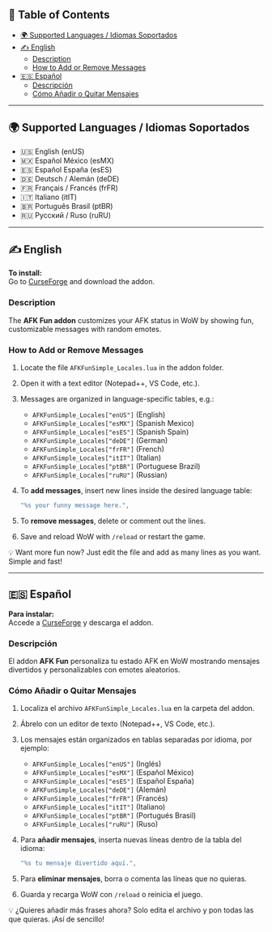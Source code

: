 ## 📑 Table of Contents
- [🌍 Supported Languages / Idiomas Soportados](#-supported-languages--idiomas-soportados)
- [✍️ English](#️-english)
  - [Description](#description)
  - [How to Add or Remove Messages](#how-to-add-or-remove-messages)
- [🇪🇸 Español](#-español)
  - [Descripción](#descripción)
  - [Cómo Añadir o Quitar Mensajes](#cómo-añadir-o-quitar-mensajes)

---

## 🌍 Supported Languages / Idiomas Soportados
- 🇺🇸 English (enUS)
- 🇲🇽 Español México (esMX)
- 🇪🇸 Español España (esES)
- 🇩🇪 Deutsch / Alemán (deDE)
- 🇫🇷 Français / Francés (frFR)
- 🇮🇹 Italiano (itIT)
- 🇧🇷 Português Brasil (ptBR)
- 🇷🇺 Русский / Ruso (ruRU)

---

## ✍️ English

**To install:**  
Go to [CurseForge](https://www.curseforge.com/wow/addons/afk-meme-machine) and download the addon.


### Description
The **AFK Fun addon** customizes your AFK status in WoW by showing fun, customizable messages with random emotes.

### How to Add or Remove Messages
1. Locate the file `AFKFunSimple_Locales.lua` in the addon folder.
2. Open it with a text editor (Notepad++, VS Code, etc.).
3. Messages are organized in language-specific tables, e.g.:
   - `AFKFunSimple_Locales["enUS"]` (English)
   - `AFKFunSimple_Locales["esMX"]` (Spanish Mexico)
   - `AFKFunSimple_Locales["esES"]` (Spanish Spain)
   - `AFKFunSimple_Locales["deDE"]` (German)
   - `AFKFunSimple_Locales["frFR"]` (French)
   - `AFKFunSimple_Locales["itIT"]` (Italian)
   - `AFKFunSimple_Locales["ptBR"]` (Portuguese Brazil)
   - `AFKFunSimple_Locales["ruRU"]` (Russian)

4. To **add messages**, insert new lines inside the desired language table:
   ```lua
   "%s your funny message here.",
   ```
5. To **remove messages**, delete or comment out the lines.

6. Save and reload WoW with `/reload` or restart the game.

💡 Want more fun now? Just edit the file and add as many lines as you want. Simple and fast!

---

## 🇪🇸 Español

**Para instalar:**  
Accede a [CurseForge](https://www.curseforge.com/wow/addons/afk-meme-machine) y descarga el addon.

### Descripción
El addon **AFK Fun** personaliza tu estado AFK en WoW mostrando mensajes divertidos y personalizables con emotes aleatorios.

### Cómo Añadir o Quitar Mensajes
1. Localiza el archivo `AFKFunSimple_Locales.lua` en la carpeta del addon.
2. Ábrelo con un editor de texto (Notepad++, VS Code, etc.).
3. Los mensajes están organizados en tablas separadas por idioma, por ejemplo:
   - `AFKFunSimple_Locales["enUS"]` (Inglés)
   - `AFKFunSimple_Locales["esMX"]` (Español México)
   - `AFKFunSimple_Locales["esES"]` (Español España)
   - `AFKFunSimple_Locales["deDE"]` (Alemán)
   - `AFKFunSimple_Locales["frFR"]` (Francés)
   - `AFKFunSimple_Locales["itIT"]` (Italiano)
   - `AFKFunSimple_Locales["ptBR"]` (Portugués Brasil)
   - `AFKFunSimple_Locales["ruRU"]` (Ruso)

4. Para **añadir mensajes**, inserta nuevas líneas dentro de la tabla del idioma:
   ```lua
   "%s tu mensaje divertido aquí.",
   ```
5. Para **eliminar mensajes**, borra o comenta las líneas que no quieras.

6. Guarda y recarga WoW con `/reload` o reinicia el juego.

💡 ¿Quieres añadir más frases ahora? Solo edita el archivo y pon todas las que quieras. ¡Así de sencillo!